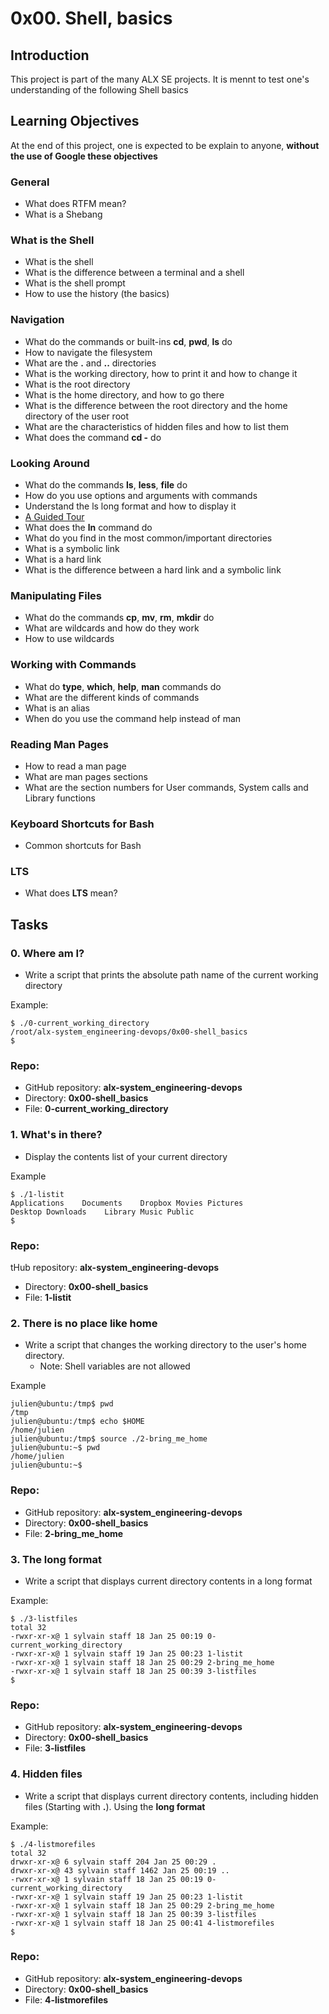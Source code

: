 # 0x00. Shell, basics
## Introduction
This project is part of the many ALX SE projects. It is mennt to test one's understanding of the following Shell basics
## Learning Objectives
At the end of this project, one is expected to be explain to anyone, **without the use of Google these objectives**
### General
* What does RTFM mean?
* What is a Shebang
### What is the Shell
* What is the shell
* What is the difference between a terminal and a shell
* What is the shell prompt
* How to use the history (the basics)
### Navigation
* What do the commands or built-ins **cd**, **pwd**, **ls** do
* How to navigate the filesystem
* What are the **.** and **..** directories
* What is the working directory, how to print it and how to change it
* What is the root directory
* What is the home directory, and how to go there
* What is the difference between the root directory and the home directory of the user root
* What are the characteristics of hidden files and how to list them
* What does the command **cd -** do
### Looking Around
* What do the commands **ls**, **less**, **file** do
* How do you use options and arguments with commands
* Understand the ls long format and how to display it
* [A Guided Tour](http://linuxcommand.org/lc3_lts0040.php)
* What does the **ln** command do
* What do you find in the most common/important directories
* What is a symbolic link
* What is a hard link
* What is the difference between a hard link and a symbolic link
### Manipulating Files
* What do the commands **cp**, **mv**, **rm**, **mkdir** do
* What are wildcards and how do they work
* How to use wildcards
### Working with Commands
* What do **type**, **which**, **help**, **man** commands do
* What are the different kinds of commands
* What is an alias
* When do you use the command help instead of man
### Reading Man Pages
* How to read a man page
* What are man pages sections
* What are the section numbers for User commands, System calls and Library functions
### Keyboard Shortcuts for Bash
* Common shortcuts for Bash
### LTS
* What does **LTS** mean?

## Tasks
### 0. Where am I?
* Write a script that prints the absolute path name of the current working directory

Example:
```
$ ./0-current_working_directory
/root/alx-system_engineering-devops/0x00-shell_basics
$
```

### Repo:
* GitHub repository: **alx-system_engineering-devops**
* Directory: **0x00-shell_basics**
* File: **0-current_working_directory**

### 1. What's in there?
* Display the contents list of your current directory

Example
```
$ ./1-listit
Applications    Documents    Dropbox Movies Pictures
Desktop Downloads    Library Music Public
$
```

### Repo:
tHub repository: **alx-system_engineering-devops**
* Directory: **0x00-shell_basics**
* File: **1-listit**

### 2. There is no place like home
* Write a script that changes the working directory to the user's home directory.
   * Note: Shell variables are not allowed

Example
```
julien@ubuntu:/tmp$ pwd
/tmp
julien@ubuntu:/tmp$ echo $HOME
/home/julien
julien@ubuntu:/tmp$ source ./2-bring_me_home
julien@ubuntu:~$ pwd
/home/julien
julien@ubuntu:~$
```

### Repo:
* GitHub repository: **alx-system_engineering-devops**
* Directory: **0x00-shell_basics**
* File: **2-bring_me_home**

### 3. The long format
* Write a script that displays current directory contents in a long format

Example:
```
$ ./3-listfiles
total 32
-rwxr-xr-x@ 1 sylvain staff 18 Jan 25 00:19 0-current_working_directory
-rwxr-xr-x@ 1 sylvain staff 19 Jan 25 00:23 1-listit
-rwxr-xr-x@ 1 sylvain staff 18 Jan 25 00:29 2-bring_me_home
-rwxr-xr-x@ 1 sylvain staff 18 Jan 25 00:39 3-listfiles
$
```

### Repo:
* GitHub repository: **alx-system_engineering-devops**
* Directory: **0x00-shell_basics**
* File: **3-listfiles**

### 4. Hidden files
* Write a script that displays current directory contents, including hidden files (Starting with **.**). Using the **long format**

Example:
```
$ ./4-listmorefiles
total 32
drwxr-xr-x@ 6 sylvain staff 204 Jan 25 00:29 .
drwxr-xr-x@ 43 sylvain staff 1462 Jan 25 00:19 ..
-rwxr-xr-x@ 1 sylvain staff 18 Jan 25 00:19 0-current_working_directory
-rwxr-xr-x@ 1 sylvain staff 19 Jan 25 00:23 1-listit
-rwxr-xr-x@ 1 sylvain staff 18 Jan 25 00:29 2-bring_me_home
-rwxr-xr-x@ 1 sylvain staff 18 Jan 25 00:39 3-listfiles
-rwxr-xr-x@ 1 sylvain staff 18 Jan 25 00:41 4-listmorefiles
$
```

### Repo:
* GitHub repository: **alx-system_engineering-devops**
* Directory: **0x00-shell_basics**
* File: **4-listmorefiles**
